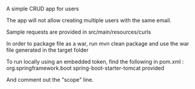A simple CRUD app for users

The app will not allow creating multiple users with the same email.

Sample requests are provided in src/main/resources/curls

In order to package file as a war, run mvn clean package and use the war file generated in the target folder

To run locally using an embedded token, find the following in pom.xml :
	<dependency>
			<groupId>org.springframework.boot</groupId>
			<artifactId>spring-boot-starter-tomcat</artifactId>
				<scope>provided</scope> 
		</dependency>


And comment out the "scope" line.
